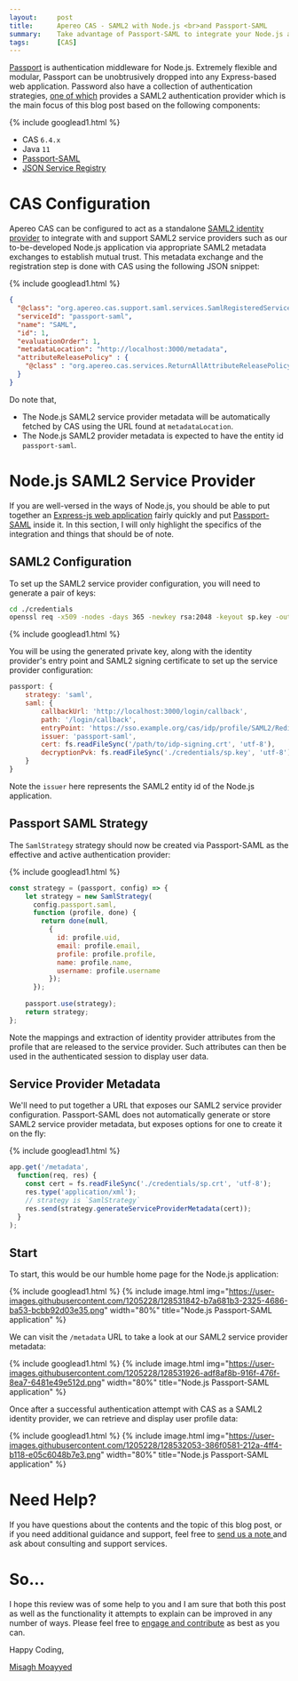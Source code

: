 ```yaml
---
layout:     post
title:      Apereo CAS - SAML2 with Node.js <br>and Passport-SAML
summary:    Take advantage of Passport-SAML to integrate your Node.js application with a SAML2 identity provider for authentication.
tags:       [CAS]
---
```


[Passport](http://www.passportjs.org/) is authentication middleware for Node.js. Extremely flexible and modular, Passport can be unobtrusively dropped into any Express-based web application. Password also have a collection of authentication strategies, [one of which](http://www.passportjs.org/packages/passport-saml/) provides a SAML2 authentication provider which is the main focus of this blog post based on the following components:

{% include googlead1.html  %}

- CAS `6.4.x`
- Java `11`
- [Passport-SAML](http://www.passportjs.org/packages/passport-saml/)
- [JSON Service Registry](https://apereo.github.io/cas/6.4.x/services/JSON-Service-Management.html)

# CAS Configuration

Apereo CAS can be configured to act as a standalone [SAML2 identity provider](https://apereo.github.io/cas/6.4.x/authentication/Configuring-SAML2-Authentication.html) to integrate with and support SAML2 service providers such as our to-be-developed Node.js application via appropriate SAML2 metadata exchanges to establish mutual trust. This metadata exchange and the registration step is done with CAS using the following JSON snippet:

{% include googlead1.html  %}

```json
{
  "@class": "org.apereo.cas.support.saml.services.SamlRegisteredService",
  "serviceId": "passport-saml",
  "name": "SAML",
  "id": 1,
  "evaluationOrder": 1,
  "metadataLocation": "http://localhost:3000/metadata",
  "attributeReleasePolicy" : {
    "@class" : "org.apereo.cas.services.ReturnAllAttributeReleasePolicy"
  }
}
```

Do note that,

- The Node.js SAML2 service provider metadata will be automatically fetched by CAS using the URL found at `metadataLocation`.
- The Node.js SAML2 provider metadata is expected to have the entity id `passport-saml`.

# Node.js SAML2 Service Provider

If you are well-versed in the ways of Node.js, you should be able to put together an [Express-js web application](https://expressjs.com/) fairly quickly and put [Passport-SAML](http://www.passportjs.org/packages/passport-saml/) inside it. In this section, I will only highlight the specifics of the integration and things that should be of note. 

## SAML2 Configuration

To set up the SAML2 service provider configuration, you will need to generate a pair of keys:

```bash
cd ./credentials
openssl req -x509 -nodes -days 365 -newkey rsa:2048 -keyout sp.key -out sp.crt
```

{% include googlead1.html  %}

You will be using the generated private key, along with the identity provider's entry point and SAML2 signing certificate to set up the service provider configuration:

```js
passport: {
    strategy: 'saml',
    saml: {
        callbackUrl: 'http://localhost:3000/login/callback',
        path: '/login/callback',
        entryPoint: 'https://sso.example.org/cas/idp/profile/SAML2/Redirect/SSO',
        issuer: 'passport-saml',
        cert: fs.readFileSync('/path/to/idp-signing.crt', 'utf-8'),
        decryptionPvk: fs.readFileSync('./credentials/sp.key', 'utf-8'),
    }
}
```

Note the `issuer` here represents the SAML2 entity id of the Node.js application.

## Passport SAML Strategy
 
The `SamlStrategy` strategy should now be created via Passport-SAML as the effective and active authentication provider: 

{% include googlead1.html  %}

```js
const strategy = (passport, config) => {  
    let strategy = new SamlStrategy(
      config.passport.saml,
      function (profile, done) {
        return done(null,
          {
            id: profile.uid,
            email: profile.email,
            profile: profile.profile,
            name: profile.name,
            username: profile.username
          });
      });
  
    passport.use(strategy);
    return strategy;
};
```

Note the mappings and extraction of identity provider attributes from the profile that are released to the service provider. Such attributes can then be used in the authenticated session to display user data.

## Service Provider Metadata

We'll need to put together a URL that exposes our SAML2 service provider configuration. Passport-SAML does not automatically generate or store SAML2 service provider metadata, but exposes options for one to create it on the fly:

{% include googlead1.html  %}

```js
app.get('/metadata',
  function(req, res) {
    const cert = fs.readFileSync('./credentials/sp.crt', 'utf-8');
    res.type('application/xml');
    // strategy is `SamlStrategy`
    res.send(strategy.generateServiceProviderMetadata(cert));
  }
);
```

## Start

To start, this would be our humble home page for the Node.js application:

{% include googlead1.html  %}
{% include image.html img="https://user-images.githubusercontent.com/1205228/128531842-b7a681b3-2325-4686-ba53-bcbb92d03e35.png" 
width="80%" title="Node.js Passport-SAML application" %}

We can visit the `/metadata` URL to take a look at our SAML2 service provider metadata:

{% include googlead1.html  %}
{% include image.html img="https://user-images.githubusercontent.com/1205228/128531926-adf8af8b-916f-476f-8ea7-6481e49e512d.png" 
width="80%" title="Node.js Passport-SAML application" %}

Once after a successful authentication attempt with CAS as a SAML2 identity provider, we can retrieve and display user profile data:

{% include googlead1.html  %}
{% include image.html img="https://user-images.githubusercontent.com/1205228/128532053-386f0581-212a-4ff4-b118-e05c6048b7e3.png" 
width="80%" title="Node.js Passport-SAML application" %}

# Need Help?

If you have questions about the contents and the topic of this blog post, or if you need additional guidance and support, feel free to [send us a note ](/#contact-section-header) and ask about consulting and support services.

# So...

I hope this review was of some help to you and I am sure that both this post as well as the functionality it attempts to explain can be improved in any number of ways. Please feel free to [engage and contribute][contribguide] as best as you can.

Happy Coding,

[Misagh Moayyed](https://fawnoos.com)

[contribguide]: https://apereo.github.io/cas/developer/Contributor-Guidelines.html